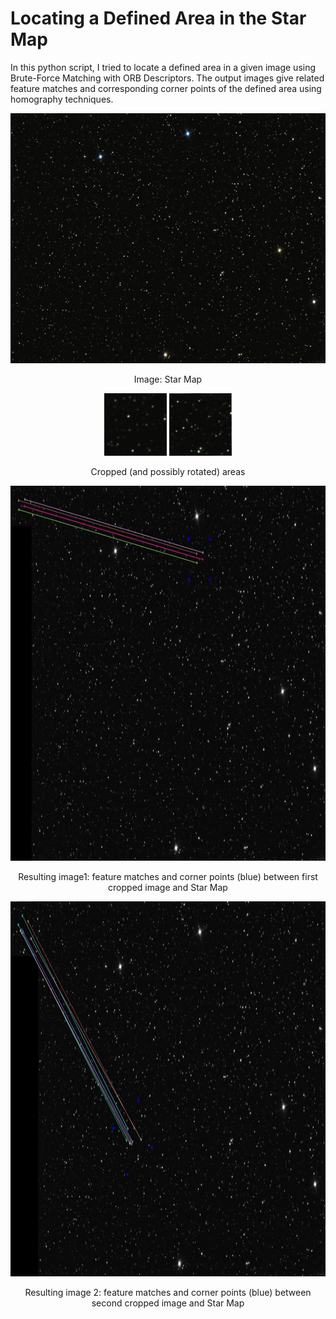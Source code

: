 # Locating a Defined Area in the Star Map

In this python script, I tried to locate a defined area in a given image using Brute-Force Matching with ORB Descriptors. The output images give related feature matches and corresponding corner points of the defined area using homography techniques.


<p align="center">
<img src="https://github.com/handenurc/cv_task_hande/blob/master/StarMap.png" height="400" width="600"> 
<p>
  
<p align="center">
Image: Star Map
<p>
  
<p align="center">
<img src="https://github.com/handenurc/cv_task_hande/blob/master/Small_area.png" height="100" width="100"/> <img src="https://github.com/handenurc/cv_task_hande/blob/master/Small_area_rotated.png" height="100" width="100"/>
<p>
  
<p align="center">
Cropped (and possibly rotated) areas
<p>

<p align="center">
<img src="https://github.com/handenurc/cv_task_hande/blob/master/Matches1.png" height="600" width="800">
<p>
<p align="center">
Resulting image1: feature matches and corner points (blue) between first cropped image and Star Map
<p>
  
<p align="center">
<img src="https://github.com/handenurc/cv_task_hande/blob/master/Matches2.png" height="600" width="800">
<p>

<p align="center">
Resulting image 2: feature matches and corner points (blue) between second cropped image and Star Map
<p>
